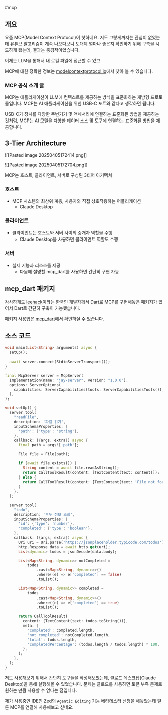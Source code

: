 #mcp

## 개요

요즘 MCP(Model Context Protocol)이 핫하네요. 저도 그렇게까지는 관심이 없었는데 유튜브 알고리즘이 계속 나오다보니 도대체 얼마나 좋은지 확인하기 위해 구축을 시도하게 됐는데, 결과는 충경적이었습니다.

이제는 LLM을 통해서 내 로컬 파일에 접근할 수 있고

MCP에 대한 정확한 정보는 [modelcontextprotocol.io](https://modelcontextprotocol.io/introduction)에서 찾아 볼 수 있습니다.

### MCP 공식 소개 글

MCP는 애플리케이션이 LLM에 컨텍스트를 제공하는 방식을 표준화하는 개방형 프로토콜입니다. MCP는 AI 애플리케이션을 위한 USB-C 포트와 같다고 생각하면 됩니다. 

USB-C가 장치를 다양한 주변기기 및 액세서리에 연결하는 표준화된 방법을 제공하는 것처럼, MCP는 AI 모델을 다양한 데이터 소스 및 도구에 연결하는 표준화된 방법을 제공합니다.

## 3-Tier Architecture

![[Pasted image 20250405172414.png]]


![[Pasted image 20250405172704.png]]


MCP는 호스트, 클라이언트, 서버로 구성된 3티어 아키텍쳐

### 호스트
- MCP 시스템의 최상위 계층, 사용자와 직접 상호작용하는 어플리케이션
	- Claude Desktop
### 클라이언트
- 클라이언트는 호스트와 서버 사이의 중개자 역할을 수행
	- Claude Desktop을 사용하면 클라이언트 역할도 수행

### 서버
- 실제 기능과 리소스를 제공
	- 다음에 설명할 mcp_dart를 사용하면 간단히 구현 가능

## mcp_dart 패키지

감사하게도 [leehack](https://linktr.ee/leehack)이라는 한국인 개발자께서 Dart로 MCP를 구현해놓은 패키지가 있어서 Dart로 간단히 구축이 가능했습니다.

패키지 사용법은 [mcp_dart](https://pub.dev/packages/mcp_dart)에서 확인하실 수 있습니다.

## 소스 코드
```dart
void main(List<String> arguments) async {
  setUp();

  await server.connect(StdioServerTransport());
}

final McpServer server = McpServer(
  Implementation(name: "jay-server", version: "1.0.0"),
  options: ServerOptions(
    capabilities: ServerCapabilities(tools: ServerCapabilitiesTools()),
  ),
);

void setUp() {
  server.tool(
    "readFile",
    description: '파일 읽기',
    inputSchemaProperties: {
      'path': {'type': 'string'},
    },
    callback: ({args, extra}) async {
      final path = args!['path'];

      File file = File(path);

      if (await file.exists()) {
        String content = await file.readAsString();
        return CallToolResult(content: [TextContent(text: content)]);
      } else {
        return CallToolResult(content: [TextContent(text: 'File not found')]);
      }
    },
  );

  server.tool(
    "todo",
    description: '투두 정보 조회',
    inputSchemaProperties: {
      'id': {'type': 'number'},
      'completed': {'type': 'boolean'},
    },
    callback: ({args, extra}) async {
      Uri uri = Uri.parse('https://jsonplaceholder.typicode.com/todos');
      http.Response data = await http.get(uri);
      List<dynamic> todos = jsonDecode(data.body);

      List<Map<String, dynamic>> notCompleted =
          todos
              .cast<Map<String, dynamic>>()
              .where((e) => e['completed'] == false)
              .toList();

      List<Map<String, dynamic>> completed =
          todos
              .cast<Map<String, dynamic>>()
              .where((e) => e['completed'] == true)
              .toList();

      return CallToolResult(
        content: [TextContent(text: todos.toString())],
        meta: {
          'completed': completed.length,
          'not_completed': notCompleted.length,
          'total': todos.length,
          'completedPercentage': (todos.length / todos.length) * 100,
        },
      );
    },
  );
}
```

저도 사용해보기 위해서 간단히 도구들을 작성해보았는데, 클로드 데스크탑(Claude Desktop)을 통해 실행해볼 수 있었습니다. 문제는 클로드를 사용하면 토큰 부족 문제로 원하는 만큼 사용할 수 없다는 점입니다. 

제가 사용중인 IDE인 Zed의 `Agentic Editing` 기능 베타테스터 신청을 해놓았는데 얼른 MCP를 연결해 사용해보고 싶네요.
